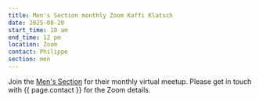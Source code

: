 ```yaml
---
title: Men's Section monthly Zoom Kaffi Klatsch
date: 2025-08-20
start_time: 10 am
end_time: 12 pm
location: Zoom
contact: Philippe
section: men
---
```


Join the [Men's Section][mens] for their monthly virtual meetup. Please get in
touch with {{ page.contact }} for the Zoom details.

[mens]: <{% link _pages/sections/men.md %}>
